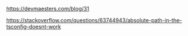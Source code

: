 https://devmaesters.com/blog/31

<!-- For absolute path in nodejs -->
https://stackoverflow.com/questions/63744943/absolute-path-in-the-tsconfig-doesnt-work

<!-- todo -->
